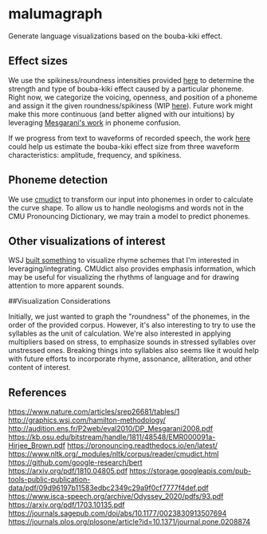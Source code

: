 # malumagraph
Generate language visualizations based on the bouba-kiki effect.

## Effect sizes
We use the spikiness/roundness intensities provided [here](https://journals.plos.org/plosone/article?id=10.1371/journal.pone.0208874)
to determine the strength and type of bouba-kiki effect caused by a particular phoneme.  Right now, we categorize the voicing, openness,
and position of a phoneme and assign it the given roundness/spikiness (WIP [here](https://docs.google.com/spreadsheets/d/1Nf8_7lCuu0171qFZ6PjzcFiPY7ArnekEfDb1L7ZwehY/edit?usp=sharing)).  Future work might make this more continuous (and better aligned 
with our intuitions) by leveraging [Mesgarani's work](http://audition.ens.fr/P2web/eval2010/DP_Mesgarani2008.pdf) in phoneme confusion.

If we progress from text to waveforms of recorded speech, the work [here](https://www.nature.com/articles/srep26681/tables/1) could help 
us estimate the bouba-kiki effect size from three waveform characteristics: amplitude, frequency, and spikiness.

## Phoneme detection

We use [cmudict](https://pypi.org/project/cmudict/) to transform our input into phonemes in order to calculate the curve shape. 
To allow us to handle neologisms and words not in the CMU Pronouncing Dictionary, we may train a model to predict phonemes.

## Other visualizations of interest
WSJ [built something](http://graphics.wsj.com/hamilton-methodology/) to visualize rhyme schemes that I'm interested in leveraging/integrating.
CMUdict also provides emphasis information, which may be useful for visualizing the rhythms of language and for drawing attention to more apparent sounds.

##Visualization Considerations

Initially, we just wanted to graph the "roundness" of the phonemes, in the order of the provided corpus.  However, it's also interesting to try to use the syllables as the unit of calculation.  We're also interested in applying multipliers based on stress, to emphasize sounds in stressed syllables over unstressed ones.  Breaking things into syllables also seems like it would help with future efforts to incorporate rhyme, assonance, alliteration, and other content of interest.

## References
https://www.nature.com/articles/srep26681/tables/1
http://graphics.wsj.com/hamilton-methodology/
http://audition.ens.fr/P2web/eval2010/DP_Mesgarani2008.pdf
https://kb.osu.edu/bitstream/handle/1811/48548/EMR000091a-Hirjee_Brown.pdf
https://pronouncing.readthedocs.io/en/latest/
https://www.nltk.org/_modules/nltk/corpus/reader/cmudict.html
https://github.com/google-research/bert
https://arxiv.org/pdf/1810.04805.pdf
https://storage.googleapis.com/pub-tools-public-publication-data/pdf/09d96197b11583edbc2349c29a9f0cf7777f4def.pdf
https://www.isca-speech.org/archive/Odyssey_2020/pdfs/93.pdf
https://arxiv.org/pdf/1703.10135.pdf
https://journals.sagepub.com/doi/abs/10.1177/0023830913507694
https://journals.plos.org/plosone/article?id=10.1371/journal.pone.0208874
